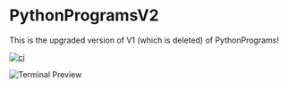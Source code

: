 # PythonProgramsV2

This is the upgraded version of V1 (which is deleted) of PythonPrograms!

[![ci](https://github.com/ModuleMaster64/PythonProgramsV2/actions/workflows/ci.yml/badge.svg)](https://github.com/ModuleMaster64/PythonProgramsV2/actions/workflows/ci.yml)


![Terminal Preview](assets/pythonprograms.gif)

